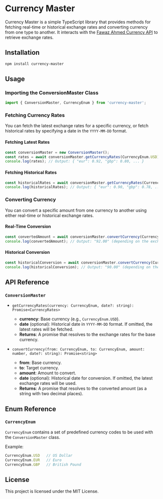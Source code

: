 # Currency Master

Currency Master is a simple TypeScript library that provides methods for fetching real-time or historical exchange rates and converting currency from one type to another. It interacts with the [Fawaz Ahmed Currency API](https://github.com/fawazahmed0/currency-api) to retrieve exchange rates.

## Installation

```bash
npm install currency-master
```

## Usage

### Importing the ConversionMaster Class

```ts
import { ConversionMaster, CurrencyEnum } from 'currency-master';
```

### Fetching Currency Rates

You can fetch the latest exchange rates for a specific currency, or fetch historical rates by specifying a date in the `YYYY-MM-DD` format.

#### Fetching Latest Rates

```ts
const conversionMaster = new ConversionMaster();
const rates = await conversionMaster.getCurrencyRates(CurrencyEnum.USD);
console.log(rates); // Output: { "eur": 0.92, "gbp": 0.80, ... }
```

#### Fetching Historical Rates

```ts
const historicalRates = await conversionMaster.getCurrencyRates(CurrencyEnum.USD, '2024-09-01');
console.log(historicalRates); // Output: { "eur": 0.90, "gbp": 0.78, ... }
```

### Converting Currency

You can convert a specific amount from one currency to another using either real-time or historical exchange rates.

#### Real-Time Conversion

```ts
const convertedAmount = await conversionMaster.convertCurrency(CurrencyEnum.USD, CurrencyEnum.EUR, 100);
console.log(convertedAmount); // Output: "92.00" (depending on the exchange rate)
```

#### Historical Conversion

```ts
const historicalConversion = await conversionMaster.convertCurrency(CurrencyEnum.USD, CurrencyEnum.EUR, 100, '2024-09-01');
console.log(historicalConversion); // Output: "90.00" (depending on the historical rate)
```

## API Reference

### `ConversionMaster`

- `getCurrencyRates(currency: CurrencyEnum, date?: string): Promise<CurrencyRates>`
  - **currency**: Base currency (e.g., `CurrencyEnum.USD`).
  - **date** (optional): Historical date in `YYYY-MM-DD` format. If omitted, the latest rates will be fetched.
  - **Returns**: A promise that resolves to the exchange rates for the base currency.

- `convertCurrency(from: CurrencyEnum, to: CurrencyEnum, amount: number, date?: string): Promise<string>`
  - **from**: Base currency.
  - **to**: Target currency.
  - **amount**: Amount to convert.
  - **date** (optional): Historical date for conversion. If omitted, the latest exchange rates will be used.
  - **Returns**: A promise that resolves to the converted amount (as a string with two decimal places).

## Enum Reference

### `CurrencyEnum`

`CurrencyEnum` contains a set of predefined currency codes to be used with the `ConversionMaster` class.

Example:

```ts
CurrencyEnum.USD   // US Dollar
CurrencyEnum.EUR   // Euro
CurrencyEnum.GBP   // British Pound
```

## License

This project is licensed under the MIT License.

